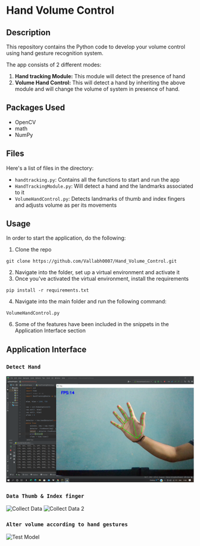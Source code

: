 # Hand Volume Control 
## Description
This repository contains the Python code to develop your volume control using hand gesture recognition system. 

The app consists of 2 different modes:
1. __**Hand tracking Module:**__ This module will detect the presence of hand 
2. __**Volume Hand Control:**__ This will detect a hand by inheriting the above module and will change the volume of system in presence of hand.


## Packages Used
- OpenCV 
- math
- NumPy

## Files
Here's a list of files in the directory:
- `handtracking.py`: Contains all the functions to start and run the app
- `HandTrackingModule.py`: Will detect a hand and the landmarks associated to it
- `VolumeHandControl.py`: Detects landmarks of thumb and index fingers and adjusts volume as per its movements

## Usage
In order to start the application, do the following:
1) Clone the repo
```
git clone https://github.com/Vallabh0007/Hand_Volume_Control.git
```
2) Navigate into the folder, set up a virtual environment and activate it
3) Once you've activated the virtual environment, install the requirements
```
pip install -r requirements.txt
```
4) Navigate into the main folder and run the following command:
```
VolumeHandControl.py
```
6) Some of the features have been included in the snippets in the Application Interface section




## Application Interface
### `Detect Hand`
![Capture Background](https://github.com/Vallabh0007/Hand_Volume_Control/blob/main/img/1.png)

### `Data Thumb & Index finger`
![Collect Data](imagesandgifs/datamode.png)
![Collect Data 2](imagesandgifs/collecting_data.gif)

### `Alter volume according to hand gestures`
![Test Model](imagesandgifs/testing_model.gif)



